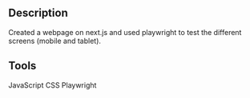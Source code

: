 ## Description
Created a webpage on next.js and used playwright to test the different screens (mobile and tablet).

## Tools
JavaScript
CSS
Playwright